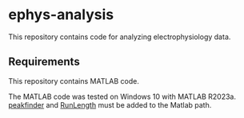 # ephys-analysis
This repository contains code for analyzing electrophysiology data.

## Requirements 
This repository contains MATLAB code.

The MATLAB code was tested on Windows 10 with MATLAB R2023a. [peakfinder](https://www.mathworks.com/matlabcentral/fileexchange/25500-peakfinder-x0-sel-thresh-extrema-includeendpoints-interpolate) and [RunLength](https://www.mathworks.com/matlabcentral/fileexchange/41813-runlength) must be added to the Matlab path.  